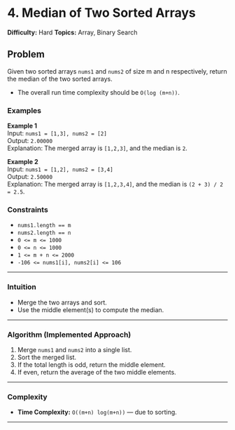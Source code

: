 # 4. Median of Two Sorted Arrays

**Difficulty:** Hard
**Topics:** Array, Binary Search

## Problem 

Given two sorted arrays `nums1` and `nums2` of size m and n respectively, return the median of the two sorted arrays.

- The overall run time complexity should be `O(log (m+n))`.


### Examples

**Example 1**  
Input: `nums1 = [1,3], nums2 = [2]`  
Output: `2.00000`  
Explanation: The merged array is `[1,2,3]`, and the median is `2`.

**Example 2**  
Input: `nums1 = [1,2], nums2 = [3,4]`  
Output: `2.50000`  
Explanation: The merged array is `[1,2,3,4]`, and the median is `(2 + 3) / 2 = 2.5`.

### Constraints
- `nums1.length == m`
- `nums2.length == n`
- `0 <= m <= 1000`
- `0 <= n <= 1000`
- `1 <= m + n <= 2000`
- `-106 <= nums1[i], nums2[i] <= 106`

---

### Intuition  

- Merge the two arrays and sort.  
- Use the middle element(s) to compute the median.

---

### Algorithm (Implemented Approach)
1. Merge `nums1` and `nums2` into a single list.  
2. Sort the merged list.  
3. If the total length is odd, return the middle element.  
4. If even, return the average of the two middle elements.

---

### Complexity
- **Time Complexity:** `O((m+n) log(m+n))` — due to sorting. 
---